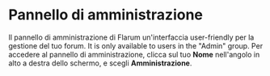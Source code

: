 # Pannello di amministrazione

Il pannello di amministrazione di Flarum un'interfaccia user-friendly per la gestione del tuo forum. It is only available to users in the "Admin" group. Per accedere al pannello di amministrazione, clicca sul tuo **Nome** nell'angolo in alto a destra dello schermo, e scegli **Amministrazione**.
